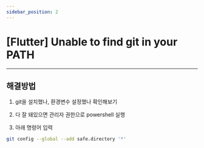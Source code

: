 ```yaml
---
sidebar_position: 2
---
```


# [Flutter] Unable to find git in your PATH
---

## 해결방법

1. git을 설치했나, 환경변수 설정했나 확인해보기

2. 다 잘 돼있으면 관리자 권한으로 powershell 실행

3. 아래 명령어 입력

```bash
git config --global --add safe.directory '*'
```